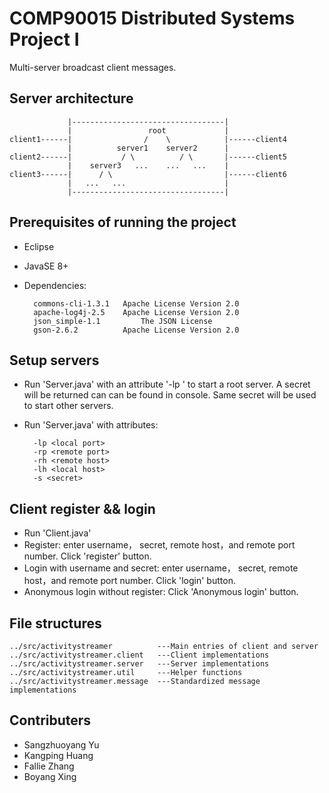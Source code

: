 # COMP90015 Distributed Systems Project I #

Multi-server broadcast client messages.

## Server architecture

                 |----------------------------------|
                 |                 root             |
    client1------|                /    \            |------client4
                 |          server1    server2      |
    client2------|           / \          / \       |------client5
                 |    server3   ...    ...   ...    |
    client3------|      / \                         |------client6
                 |   ...   ...                      |
                 |----------------------------------|

## Prerequisites of running the project

* Eclipse
* JavaSE 8+
* Dependencies:

        commons-cli-1.3.1	Apache License Version 2.0
        apache-log4j-2.5	Apache License Version 2.0
        json_simple-1.1         The JSON License
        gson-2.6.2	        Apache License Version 2.0

## Setup servers

* Run 'Server.java' with an attribute '-lp <local port number>' to start a root server. A secret will be returned can can be found in console. Same secret will be used to start other servers.
* Run 'Server.java' with attributes:

        -lp <local port>
        -rp <remote port>
        -rh <remote host>
        -lh <local host>
        -s <secret>

## Client register && login

* Run 'Client.java'
* Register: enter username， secret, remote host，and remote port number. Click 'register' button.
* Login with username and secret: enter username， secret, remote host，and remote port number. Click 'login' button.
* Anonymous login without register: Click 'Anonymous login' button.

## File structures

    ../src/activitystreamer          ---Main entries of client and server
    ../src/activitystreamer.client   ---Client implementations
    ../src/activitystreamer.server   ---Server implementations
    ../src/activitystreamer.util     ---Helper functions
    ../src/activitystreamer.message  ---Standardized message implementations

## Contributers

* Sangzhuoyang Yu
* Kangping Huang
* Fallie Zhang
* Boyang Xing